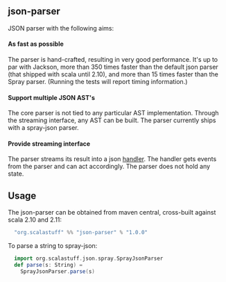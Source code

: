 ## json-parser

JSON parser with the following aims:

#### As fast as possible

The parser is hand-crafted, resulting in very good performance. It's up to par with Jackson, more than 350 times faster than the default json parser (that shipped with scala until 2.10), and more than 15 times faster than the Spray parser. (Running the tests will report timing information.)

#### Support multiple JSON AST's

The core parser is not tied to any particular AST implementation. Through the streaming interface, any AST can be built. The parser currently ships with a spray-json parser. 

#### Provide streaming interface

The parser streams its result into a json [handler](https://github.com/scalastuff/json-parser/blob/master/src/main/scala/org/scalastuff/json/JsonHandler.scala). The handler gets events from the parser and can act accordingly. The parser does not hold any state.

## Usage

The json-parser can be obtained from maven central, cross-built against scala 2.10 and 2.11:

```scala
  "org.scalastuff" %% "json-parser" % "1.0.0"
```

To parse a string to spray-json:

```scala
  import org.scalastuff.json.spray.SprayJsonParser
  def parse(s: String) = 
    SprayJsonParser.parse(s)
```

